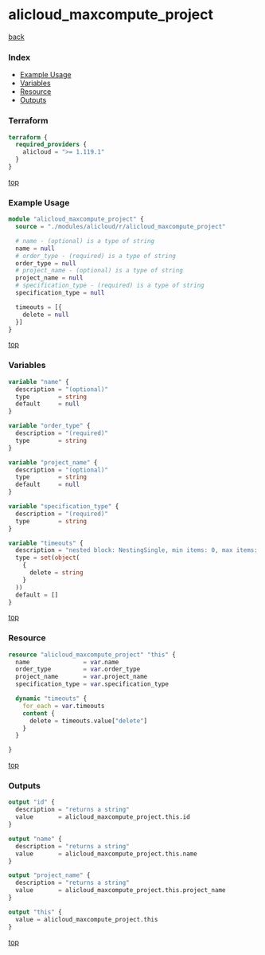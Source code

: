 # alicloud_maxcompute_project

[back](../alicloud.md)

### Index

- [Example Usage](#example-usage)
- [Variables](#variables)
- [Resource](#resource)
- [Outputs](#outputs)

### Terraform

```terraform
terraform {
  required_providers {
    alicloud = ">= 1.119.1"
  }
}
```

[top](#index)

### Example Usage

```terraform
module "alicloud_maxcompute_project" {
  source = "./modules/alicloud/r/alicloud_maxcompute_project"

  # name - (optional) is a type of string
  name = null
  # order_type - (required) is a type of string
  order_type = null
  # project_name - (optional) is a type of string
  project_name = null
  # specification_type - (required) is a type of string
  specification_type = null

  timeouts = [{
    delete = null
  }]
}
```

[top](#index)

### Variables

```terraform
variable "name" {
  description = "(optional)"
  type        = string
  default     = null
}

variable "order_type" {
  description = "(required)"
  type        = string
}

variable "project_name" {
  description = "(optional)"
  type        = string
  default     = null
}

variable "specification_type" {
  description = "(required)"
  type        = string
}

variable "timeouts" {
  description = "nested block: NestingSingle, min items: 0, max items: 0"
  type = set(object(
    {
      delete = string
    }
  ))
  default = []
}
```

[top](#index)

### Resource

```terraform
resource "alicloud_maxcompute_project" "this" {
  name               = var.name
  order_type         = var.order_type
  project_name       = var.project_name
  specification_type = var.specification_type

  dynamic "timeouts" {
    for_each = var.timeouts
    content {
      delete = timeouts.value["delete"]
    }
  }

}
```

[top](#index)

### Outputs

```terraform
output "id" {
  description = "returns a string"
  value       = alicloud_maxcompute_project.this.id
}

output "name" {
  description = "returns a string"
  value       = alicloud_maxcompute_project.this.name
}

output "project_name" {
  description = "returns a string"
  value       = alicloud_maxcompute_project.this.project_name
}

output "this" {
  value = alicloud_maxcompute_project.this
}
```

[top](#index)